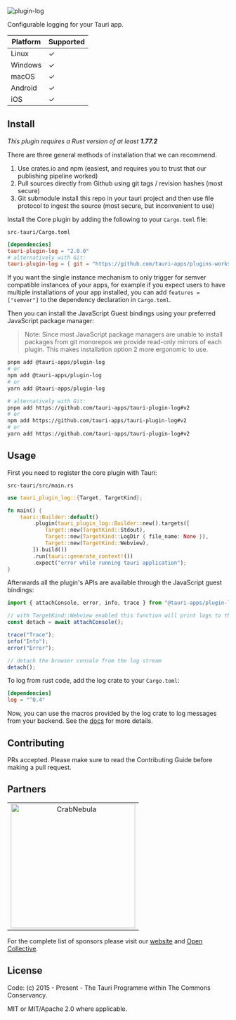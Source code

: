 ![plugin-log](https://github.com/tauri-apps/plugins-workspace/raw/v2/plugins/log/banner.png)

Configurable logging for your Tauri app.

| Platform | Supported |
| -------- | --------- |
| Linux    | ✓         |
| Windows  | ✓         |
| macOS    | ✓         |
| Android  | ✓         |
| iOS      | ✓         |

## Install

_This plugin requires a Rust version of at least **1.77.2**_

There are three general methods of installation that we can recommend.

1. Use crates.io and npm (easiest, and requires you to trust that our publishing
   pipeline worked)
2. Pull sources directly from Github using git tags / revision hashes (most
   secure)
3. Git submodule install this repo in your tauri project and then use file
   protocol to ingest the source (most secure, but inconvenient to use)

Install the Core plugin by adding the following to your `Cargo.toml` file:

`src-tauri/Cargo.toml`

```toml
[dependencies]
tauri-plugin-log = "2.0.0"
# alternatively with Git:
tauri-plugin-log = { git = "https://github.com/tauri-apps/plugins-workspace", branch = "v2" }
```

If you want the single instance mechanism to only trigger for semver compatible
instances of your apps, for example if you expect users to have multiple
installations of your app installed, you can add `features = ["semver"]` to the
dependency declaration in `Cargo.toml`.

Then you can install the JavaScript Guest bindings using your preferred
JavaScript package manager:

> Note: Since most JavaScript package managers are unable to install packages
> from git monorepos we provide read-only mirrors of each plugin. This makes
> installation option 2 more ergonomic to use.

```sh
pnpm add @tauri-apps/plugin-log
# or
npm add @tauri-apps/plugin-log
# or
yarn add @tauri-apps/plugin-log

# alternatively with Git:
pnpm add https://github.com/tauri-apps/tauri-plugin-log#v2
# or
npm add https://github.com/tauri-apps/tauri-plugin-log#v2
# or
yarn add https://github.com/tauri-apps/tauri-plugin-log#v2
```

## Usage

First you need to register the core plugin with Tauri:

`src-tauri/src/main.rs`

```rust
use tauri_plugin_log::{Target, TargetKind};

fn main() {
    tauri::Builder::default()
        .plugin(tauri_plugin_log::Builder::new().targets([
            Target::new(TargetKind::Stdout),
            Target::new(TargetKind::LogDir { file_name: None }),
            Target::new(TargetKind::Webview),
        ]).build())
        .run(tauri::generate_context!())
        .expect("error while running tauri application");
}
```

Afterwards all the plugin's APIs are available through the JavaScript guest
bindings:

```javascript
import { attachConsole, error, info, trace } from "@tauri-apps/plugin-log";

// with TargetKind::Webview enabled this function will print logs to the browser console
const detach = await attachConsole();

trace("Trace");
info("Info");
error("Error");

// detach the browser console from the log stream
detach();
```

To log from rust code, add the log crate to your `Cargo.toml`:

```toml
[dependencies]
log = "^0.4"
```

Now, you can use the macros provided by the log crate to log messages from your
backend. See the [docs](https://docs.rs/log/latest) for more details.

## Contributing

PRs accepted. Please make sure to read the Contributing Guide before making a
pull request.

## Partners

<table>
  <tbody>
    <tr>
      <td align="center" valign="middle">
        <a href="https://crabnebula.dev" target="_blank">
          <img src="https://github.com/tauri-apps/plugins-workspace/raw/v2/.github/sponsors/crabnebula.svg" alt="CrabNebula" width="283">
        </a>
      </td>
    </tr>
  </tbody>
</table>

For the complete list of sponsors please visit our
[website](https://tauri.app#sponsors) and
[Open Collective](https://opencollective.com/tauri).

## License

Code: (c) 2015 - Present - The Tauri Programme within The Commons Conservancy.

MIT or MIT/Apache 2.0 where applicable.
